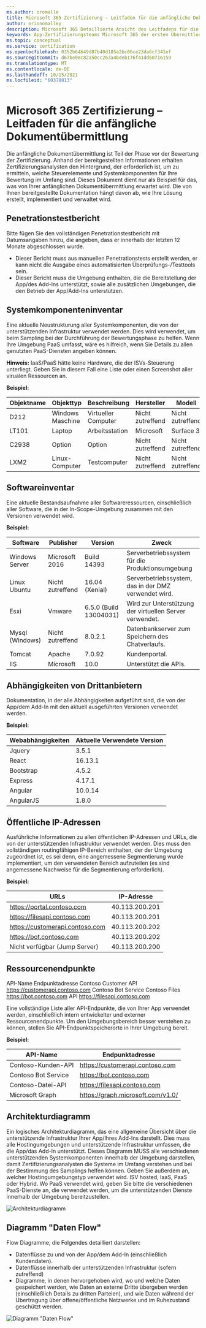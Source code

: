 ```yaml
---
ms.author: oromalle
title: Microsoft 365 Zertifizierung – Leitfaden für die anfängliche Dokumentübermittlung
author: orionomalley
description: Microsoft 365 Detaillierte Ansicht des Leitfadens für die Zertifizierungsübermittlung
keywords: App-Zertifizierungsteams Microsoft 365 der ersten Übermittlung von M365-Dokumenten zur Sicherheitscompliance
ms.topic: conceptual
ms.service: certification
ms.openlocfilehash: 0352b64649d87b40d185a2bc06ce23da6cf341ef
ms.sourcegitcommit: d67be08c82a50cc263a4bdeb176f41dd60716159
ms.translationtype: MT
ms.contentlocale: de-DE
ms.lasthandoff: 10/15/2021
ms.locfileid: "60378813"
---
```

# <a name="microsoft-365-ceritification---initial-document-submission-guide"></a>Microsoft 365 Zertifizierung – Leitfaden für die anfängliche Dokumentübermittlung

Die anfängliche Dokumentübermittlung ist Teil der Phase vor der Bewertung der Zertifizierung. Anhand der bereitgestellten Informationen erhalten Zertifizierungsanalysten den Hintergrund, der erforderlich ist, um zu ermitteln, welche Steuerelemente und Systemkomponenten für Ihre Bewertung im Umfang sind. Dieses Dokument dient nur als Beispiel für das, was von Ihrer anfänglichen Dokumentübermittlung erwartet wird. Die von Ihnen bereitgestellte Dokumentation hängt davon ab, wie Ihre Lösung erstellt, implementiert und verwaltet wird.

## <a name="penetration-test-report"></a>Penetrationstestbericht

Bitte fügen Sie den vollständigen Penetrationstestbericht mit Datumsangaben hinzu, die angeben, dass er innerhalb der letzten 12 Monate abgeschlossen wurde. 
-   Dieser Bericht muss aus manuellen Penetrationstests erstellt werden, er kann nicht die Ausgabe eines automatisierten Überprüfungs-/Testtools sein.
-   Dieser Bericht muss die Umgebung enthalten, die die Bereitstellung der App/des Add-Ins unterstützt, sowie alle zusätzlichen Umgebungen, die den Betrieb der App/Add-Ins unterstützen.


## <a name="system-component-inventory"></a>Systemkomponenteninventar

Eine aktuelle Neustrukturung aller Systemkomponenten, die von der unterstützenden Infrastruktur verwendet werden. Dies wird verwendet, um beim Sampling bei der Durchführung der Bewertungsphase zu helfen. Wenn Ihre Umgebung PaaS umfasst, wäre es hilfreich, wenn Sie Details zu allen genutzten PaaS-Diensten angeben können.

**Hinweis:** IaaS/PaaS hätte keine Hardware, die der ISVs-Steuerung unterliegt.  Geben Sie in diesem Fall eine Liste oder einen Screenshot aller virualen Ressourcen an.

**Beispiel:**

|Objektname|    Objekttyp| Beschreibung|    Hersteller|   Modell|
|-|-|-|-|-|
|D212|  Windows  Maschine|   Virtueller Computer|    Nicht zutreffend| Nicht zutreffend|
|LT101| Laptop| Arbeitsstation|    Microsoft|  Surface 3|
|C2938| Option| Option|Nicht zutreffend|Nicht zutreffend|     
|LXM2|  Linux-Computer|  Testcomputer|Nicht zutreffend|Nicht zutreffend|       


## <a name="software-inventory"></a>Softwareinventar

Eine aktuelle Bestandsaufnahme aller Softwareressourcen, einschließlich aller Software, die in der In-Scope-Umgebung zusammen mit den Versionen verwendet wird.

**Beispiel:**

|Software|  Publisher|  Version|     Zweck|
|-|-|-|-|
|Windows Server|    Microsoft 2016 | Build 14393| Serverbetriebssystem für die Produktionsumgebung|.
|Linux Ubuntu|  Nicht zutreffend|    16.04 (Xenial)| Serverbetriebssystem, das in der DMZ verwendet wird.|
|Esxi|  Vmware| 6.5.0 (Build 13004031)| Wird zur Unterstützung der virtuellen Server verwendet.|
|Mysql (Windows)|   Nicht zutreffend|    8.0.2.1|    Datenbankserver zum Speichern des Chatverlaufs.|
|Tomcat|        Apache| 7.0.92| Kundenportal.|
|IIS|   Microsoft|  10.0|   Unterstützt die APIs.|


## <a name="third-party-dependencies"></a>Abhängigkeiten von Drittanbietern

Dokumentation, in der alle Abhängigkeiten aufgeführt sind, die von der App/dem Add-In mit den aktuell ausgeführten Versionen verwendet werden.

**Beispiel:**

|Webabhängigkeiten|  Aktuelle Verwendete Version|
|-|-|
|Jquery|    3.5.1|
|React| 16.13.1|
|Bootstrap| 4.5.2|
|Express|   4.17.1|
|Angular|   10.0.14|
|AngularJS| 1.8.0|


## <a name="public-ip-addresses"></a>Öffentliche IP-Adressen

Ausführliche Informationen zu allen öffentlichen IP-Adressen und URLs, die von der unterstützenden Infrastruktur verwendet werden. Dies muss den vollständigen routingfähigen IP-Bereich enthalten, der der Umgebung zugeordnet ist, es sei denn, eine angemessene Segmentierung wurde implementiert, um den verwendeten Bereich aufzuteilen (es sind angemessene Nachweise für die Segmentierung erforderlich).

**Beispiel:**

|URLs|  IP-Adresse|
|-|-|
|https://portal.contoso.com |40.113.200.201 |
|https://filesapi.contoso.com|  40.113.200.201|
|https://customerapi.contoso.com|   40.113.200.202|
|https://bot.contoso.com|   40.113.200.202|
|Nicht verfügbar (Jump Server)| 40.113.200.200|


## <a name="resource-endpoints"></a>Ressourcenendpunkte

API-Name Endpunktadresse Contoso Customer API    https://customerapi.contoso.com Contoso Bot Service Contoso Files https://bot.contoso.com API   https://filesapi.contoso.com

Eine vollständige Liste aller API-Endpunkte, die von Ihrer App verwendet werden, einschließlich intern entwickelter und externer Ressourcenendpunkte. Um den Umgebungsbereich besser verstehen zu können, stellen Sie API-Endpunktspeicherorte in Ihrer Umgebung bereit.

**Beispiel:**

|API-Name|  Endpunktadresse|
|-|-|
|Contoso-Kunden-API|  https://customerapi.contoso.com|
|Contoso Bot Service|   https://bot.contoso.com|
|Contoso-Datei-API| https://filesapi.contoso.com|
|Microsoft Graph| https://graph.microsoft.com/v1.0/|


## <a name="architectural-diagram"></a>Architekturdiagramm

Ein logisches Architekturdiagramm, das eine allgemeine Übersicht über die unterstützende Infrastruktur Ihrer App/Ihres Add-Ins darstellt. Dies muss alle Hostingumgebungen und unterstützende Infrastruktur umfassen, die die App/das Add-In unterstützt. Dieses Diagramm MUSS alle verschiedenen unterstützenden Systemkomponenten innerhalb der Umgebung darstellen, damit Zertifizierungsanalysten die Systeme im Umfang verstehen und bei der Bestimmung des Samplings helfen können. Geben Sie außerdem an, welcher Hostingumgebungstyp verwendet wird. ISV hosted, IaaS, PaaS oder Hybrid. Wo PaaS verwendet wird, geben Sie bitte die verschiedenen PaaS-Dienste an, die verwendet werden, um die unterstützenden Dienste innerhalb der Umgebung bereitzustellen.

![Architekturdiagramm](../media/Architecturaldiagram.png)

## <a name="data-flow-diagram"></a>Diagramm "Daten Flow"

Flow Diagramme, die Folgendes detailliert darstellen:
-   Datenflüsse zu und von der App/dem Add-In (einschließlich Kundendaten).
-   Datenflüsse innerhalb der unterstützenden Infrastruktur (sofern zutreffend)
-   Diagramme, in denen hervorgehoben wird, wo und welche Daten gespeichert werden, wie Daten an externe Dritte übergeben werden (einschließlich Details zu dritten Parteien), und wie Daten während der Übertragung über offene/öffentliche Netzwerke und im Ruhezustand geschützt werden.

![Diagramm "Daten Flow"](../media/Dataflowdiagram.png)



